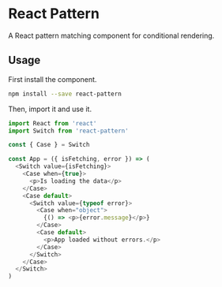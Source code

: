 # React Pattern

A React pattern matching component for conditional rendering.

## Usage 

First install the component.

```sh
npm install --save react-pattern
```

Then, import it and use it.

```js
import React from 'react'
import Switch from 'react-pattern'

const { Case } = Switch

const App = ({ isFetching, error }) => (
  <Switch value={isFetching}>
    <Case when={true}>
      <p>Is loading the data</p>
    </Case>
    <Case default>
      <Switch value={typeof error}>
        <Case when="object">
          {() => <p>{error.message}</p>}
        </Case>
        <Case default>
          <p>App loaded without errors.</p>
        </Case>
      </Switch>
    </Case>
  </Switch>
)
```
